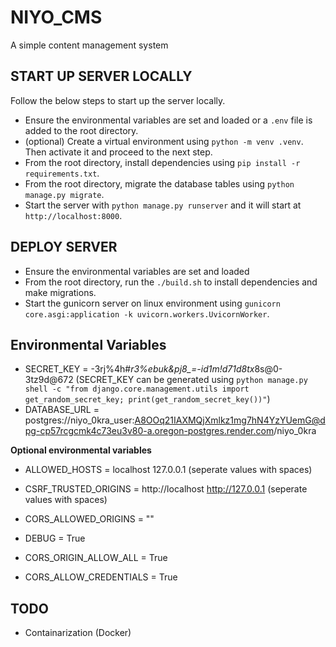 # NIYO_CMS
A simple content management system

## START UP SERVER LOCALLY
Follow the below steps to start up the server locally.

* Ensure the environmental variables are set and loaded or a `.env` file is added to the root directory.
* (optional) Create a virtual environment using `python -m venv .venv`. Then activate it and proceed to the next step.
* From the root directory, install dependencies using `pip install -r requirements.txt`.
* From the root directory, migrate the database tables using `python manage.py migrate`.
* Start the server with `python manage.py runserver` and it will start at `http://localhost:8000`.

## DEPLOY SERVER
* Ensure the environmental variables are set and loaded
* From the root directory, run the `./build.sh` to install dependencies and make migrations.
* Start the gunicorn server on linux environment using `gunicorn core.asgi:application -k uvicorn.workers.UvicornWorker`.


## Environmental Variables

* SECRET_KEY = -3rj%4h#*r3%ebuk&pj8_=-id1m!d71d8tx*8s@0-3tz9d@672    (SECRET_KEY can be generated using `python manage.py shell -c "from django.core.management.utils import get_random_secret_key; print(get_random_secret_key())"`)
* DATABASE_URL = postgres://niyo_0kra_user:A8OOq21IAXMQjXmlkz1mg7hN4YzYUemG@dpg-cp57rcgcmk4c73eu3v80-a.oregon-postgres.render.com/niyo_0kra


**Optional environmental variables**


* ALLOWED_HOSTS = localhost 127.0.0.1    (seperate values with spaces)
* CSRF_TRUSTED_ORIGINS = http://localhost http://127.0.0.1   (seperate values with spaces)
* CORS_ALLOWED_ORIGINS = ""

* DEBUG = True
* CORS_ORIGIN_ALLOW_ALL = True
* CORS_ALLOW_CREDENTIALS = True


## TODO

* Containarization (Docker)
